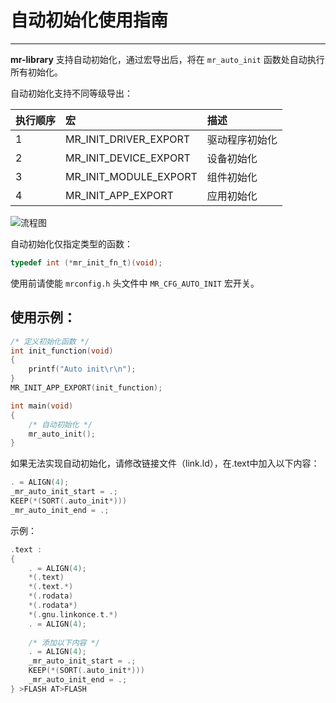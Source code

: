 # 自动初始化使用指南

----------

**mr-library** 支持自动初始化，通过宏导出后，将在 `mr_auto_init` 函数处自动执行所有初始化。

自动初始化支持不同等级导出：

| 执行顺序 | 宏                       | 描述      |
|:-----|:------------------------|:--------|
| 1    | MR_INIT_DRIVER_EXPORT   | 驱动程序初始化 |
| 2    | MR_INIT_DEVICE_EXPORT   | 设备初始化   |
| 3    | MR_INIT_MODULE_EXPORT   | 组件初始化   |
| 4    | MR_INIT_APP_EXPORT      | 应用初始化   |

![流程图](https://gitee.com/MacRsh/mr-library/raw/develop/document/resource/auto_init_process.jpg)

自动初始化仅指定类型的函数：

```c
typedef int (*mr_init_fn_t)(void);
```

使用前请使能 `mrconfig.h` 头文件中 `MR_CFG_AUTO_INIT` 宏开关。

## 使用示例：

```c
/* 定义初始化函数 */
int init_function(void)
{
    printf("Auto init\r\n");
}
MR_INIT_APP_EXPORT(init_function);

int main(void)
{
    /* 自动初始化 */
    mr_auto_init();
}
```

如果无法实现自动初始化，请修改链接文件（link.ld），在.text中加入以下内容：

```c
. = ALIGN(4);
_mr_auto_init_start = .;
KEEP(*(SORT(.auto_init*)))
_mr_auto_init_end = .;
```

示例：

```c
.text :
{
    . = ALIGN(4);
    *(.text)
    *(.text.*)
    *(.rodata)
    *(.rodata*)
    *(.gnu.linkonce.t.*)
    . = ALIGN(4);
    
    /* 添加以下内容 */
    . = ALIGN(4);
    _mr_auto_init_start = .;
    KEEP(*(SORT(.auto_init*)))
    _mr_auto_init_end = .;
} >FLASH AT>FLASH 
```